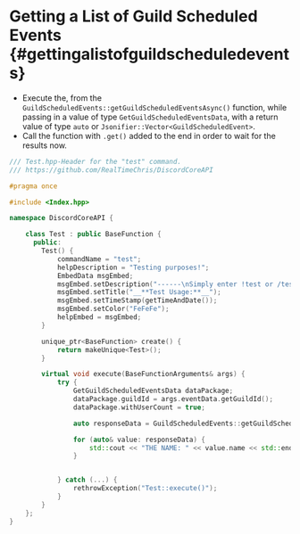 Getting a List of Guild Scheduled Events {#gettingalistofguildscheduledevents}
============
- Execute the, from the `GuildScheduledEvents::getGuildScheduledEventsAsync()` function, while passing in a value of type `GetGuildScheduledEventsData`, with a return value of type `auto` or `Jsonifier::Vector<GuildScheduledEvent>`.
- Call the function with `.get()` added to the end in order to wait for the results now.

```cpp
/// Test.hpp-Header for the "test" command.
/// https://github.com/RealTimeChris/DiscordCoreAPI

#pragma once

#include <Index.hpp>

namespace DiscordCoreAPI {

	class Test : public BaseFunction {
	  public:
		Test() {
			commandName = "test";
			helpDescription = "Testing purposes!";
			EmbedData msgEmbed;
			msgEmbed.setDescription("------\nSimply enter !test or /test!\n------");
			msgEmbed.setTitle("__**Test Usage:**__");
			msgEmbed.setTimeStamp(getTimeAndDate());
			msgEmbed.setColor("FeFeFe");
			helpEmbed = msgEmbed;
		}

		unique_ptr<BaseFunction> create() {
			return makeUnique<Test>();
		}

		virtual void execute(BaseFunctionArguments& args) {
			try {
				GetGuildScheduledEventsData dataPackage;
				dataPackage.guildId = args.eventData.getGuildId();
				dataPackage.withUserCount = true;

				auto responseData = GuildScheduledEvents::getGuildScheduledEventsAsync(dataPackage).get();

				for (auto& value: responseData) {
					std::cout << "THE NAME: " << value.name << std::endl;
				}


			} catch (...) {
				rethrowException("Test::execute()");
			}
		}
	};
}
```
